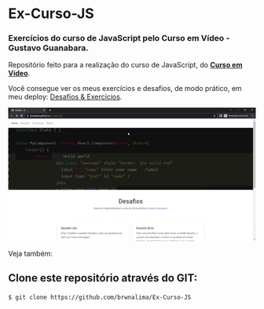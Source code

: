 # Ex-Curso-JS
 
### Exercícios do curso de JavaScript pelo Curso em Vídeo - Gustavo Guanabara.

Repositório feito para a realização do curso de JavaScript, do <strong>[Curso em Vídeo](https://www.cursoemvideo.com/)</strong>.

Você consegue ver os meus exercícios e desafios, de modo prático, em meu deploy: [Desafios & Exercícios](https://brwnalima.github.io/Ex-Curso-JS/).

<div align='center'><img src="video.gif"></img></div>


Veja também:

## Clone este repositório através do GIT:

```sh
$ git clone https://github.com/brwnalima/Ex-Curso-JS
```
